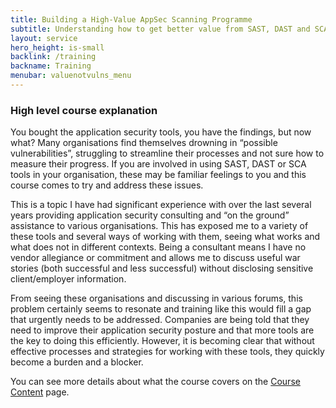 ```yaml
---
title: Building a High-Value AppSec Scanning Programme
subtitle: Understanding how to get better value from SAST, DAST and SCA tools.
layout: service
hero_height: is-small
backlink: /training
backname: Training
menubar: valuenotvulns_menu
---
```


### High level course explanation

You bought the application security tools, you have the findings, but now what? Many organisations find themselves drowning in “possible vulnerabilities”, struggling to streamline their processes and not sure how to measure their progress. If you are involved in using SAST, DAST or SCA tools in your organisation, these may be familiar feelings to you and this course comes to try and address these issues.

This is a topic I have had significant experience with over the last several years providing application security consulting and “on the ground” assistance to various organisations. This has exposed me to a variety of these tools and several ways of working with them, seeing what works and what does not in different contexts. Being a consultant means I have no vendor allegiance or commitment and allows me to discuss useful war stories (both successful and less successful) without disclosing sensitive client/employer information.

From seeing these organisations and discussing in various forums, this problem certainly seems to resonate and training like this would fill a gap that urgently needs to be addressed. Companies are being told that they need to improve their application security posture and that more tools are the key to doing this efficiently. However, it is becoming clear that without effective processes and strategies for working with these tools, they quickly become a burden and a blocker.

You can see more details about what the course covers on the [Course Content](/training-courses/valuenotvulns/topics.html) page.